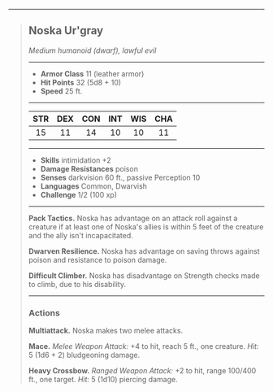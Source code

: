 ***
> ## Noska Ur'gray
> *Medium humanoid (dwarf), lawful evil*
> 
> ***
> 
> - **Armor Class** 11 (leather armor)
> - **Hit Points** 32 (5d8 + 10)
> - **Speed** 25 ft.
> 
> ***
> 
> |STR|DEX|CON|INT|WIS|CHA|
> |:---:|:---:|:---:|:---:|:---:|:---:|
> |15|11|14|10|10|11|
> 
> ***
> 
> - **Skills** intimidation +2
> - **Damage Resistances** poison
> - **Senses** darkvision 60 ft., passive Perception 10
> - **Languages** Common, Dwarvish
> - **Challenge** 1/2 (100 xp)
> 
> ***
> 
> **Pack Tactics.** Noska has advantage on an attack roll against a creature if at least one of Noska's allies is within 5 feet of the creature and the ally isn't incapacitated.
> 
> **Dwarven Resilience.** Noska has advantage on saving throws against poison and resistance to poison damage.
> 
> **Difficult Climber.** Noska has disadvantage on Strength checks made to climb, due to his disability.
> 
> ***
> 
> ### Actions
> **Multiattack.** Noska makes two melee attacks.
> 
> **Mace.** *Melee Weapon Attack:* +4 to hit, reach 5 ft., one creature. *Hit:* 5 (1d6 + 2) bludgeoning damage.
> 
> **Heavy Crossbow.** *Ranged Weapon Attack:* +2 to hit, range 100/400 ft., one target. *Hit:* 5 (1d10) piercing damage.